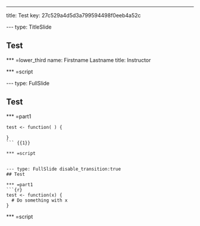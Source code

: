 ---
title: Test
key: 27c529a4d5d3a799594498f0eeb4a52c


--- type: TitleSlide
## Test


*** =lower_third
name: Firstname Lastname
title: Instructor

*** =script



--- type: FullSlide
## Test

*** =part1
```{r}
test <- function( ) {

}
``` {{1}}

*** =script


--- type: FullSlide disable_transition:true
## Test

*** =part1
```{r}
test <- function(x) {
  # Do something with x
}
```

*** =script
